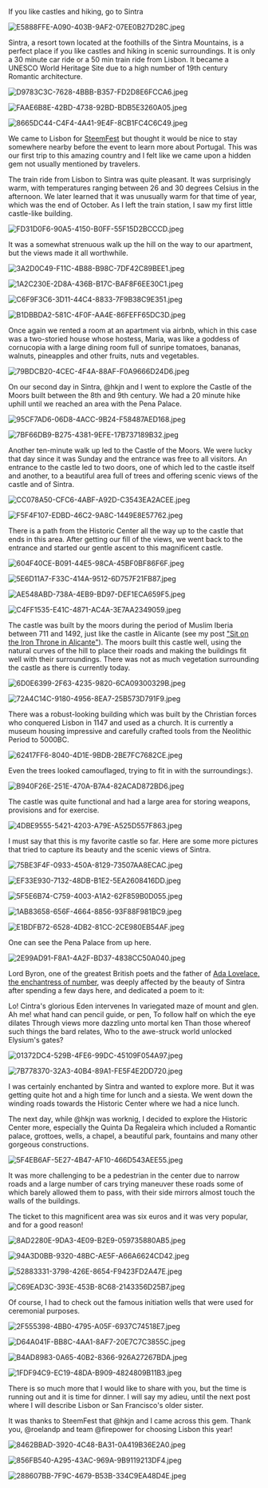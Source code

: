 If you like castles and hiking, go to Sintra

![E5888FFE-A090-403B-9AF2-07EE0B27D28C.jpeg](https://steemitimages.com/DQmc3mzxKWJhZ3Ph8RZm1fR3G4FR3bpBaFt4KBfC44HP1j2/E5888FFE-A090-403B-9AF2-07EE0B27D28C.jpeg)

Sintra, a resort town located at the foothills of the Sintra Mountains, is a perfect place if you like castles and hiking in scenic surroundings. It is only a 30 minute car ride or a 50 min train ride from Lisbon. It became a UNESCO World Heritage Site due to a high number of 19th century Romantic architecture. 

![D9783C3C-7628-4BBB-B357-FD2D8E6FCCA6.jpeg](https://steemitimages.com/DQme3ZDFPnSSeNpd73fhnapjXT9yzb75PF2qohZhYVBJGUz/D9783C3C-7628-4BBB-B357-FD2D8E6FCCA6.jpeg)

![FAAE6B8E-42BD-4738-92BD-BDB5E3260A05.jpeg](https://steemitimages.com/DQmSGady5BoJKTsFDD2AjvQuGtjCfMum5FinS8AJv23DgU2/FAAE6B8E-42BD-4738-92BD-BDB5E3260A05.jpeg)

![8665DC44-C4F4-4A41-9E4F-8CB1FC4C6C49.jpeg](https://steemitimages.com/DQmXtEMteQocxvLWi1PuhWNkn1Uz5uPCcoaqwp2oEhAB2Wv/8665DC44-C4F4-4A41-9E4F-8CB1FC4C6C49.jpeg)

We came to Lisbon for [SteemFest](https://steemit.com/steemfest/@arunaelentari/steemfest-in-lisbon-a-crazy-five-day-long-party) but thought it would be nice to stay somewhere nearby before the event to learn more about Portugal. This was our first trip to this amazing country and I felt like we came upon a hidden gem not usually mentioned by travelers. 

The train ride from Lisbon to Sintra was quite pleasant. It was surprisingly warm, with temperatures ranging between 26 and 30 degrees Celsius in the afternoon. We later learned that it was unusually warm for that time of year, which was the end of October. As I left the train station, I saw my first little castle-like building. 

![FD31D0F6-90A5-4150-B0FF-55F15D2BCCCD.jpeg](https://steemitimages.com/DQmZPZHaEhMQjF6kLD2cAXb6jJpg8yMkJBvuXkMDvrqyQKS/FD31D0F6-90A5-4150-B0FF-55F15D2BCCCD.jpeg)

It was a somewhat strenuous walk up the hill on the way to our apartment, but the views made it all worthwhile. 

![3A2D0C49-F11C-4B88-B98C-7DF42C89BEE1.jpeg](https://steemitimages.com/DQmWNEZenUqV8xm18ygDYcfH9D5YnbCgjXG9sytnTh7BLUG/3A2D0C49-F11C-4B88-B98C-7DF42C89BEE1.jpeg)

![1A2C230E-2D8A-436B-B17C-BAF8F6EE30C1.jpeg](https://steemitimages.com/DQmaQCQzzUUNLKYAQ218vdWwTnTPNDp5k6Szcec8ZwhzMok/1A2C230E-2D8A-436B-B17C-BAF8F6EE30C1.jpeg)

![C6F9F3C6-3D11-44C4-8833-7F9B38C9E351.jpeg](https://steemitimages.com/DQmVPCLXLBqrmy1gMBcq2S7G84ZtYnTryLENf8iG8iSJwrE/C6F9F3C6-3D11-44C4-8833-7F9B38C9E351.jpeg)

![B1DBBDA2-581C-4F0F-AA4E-86FEFF65DC3D.jpeg](https://steemitimages.com/DQmemtyaoxtCxbivkWmMFAJ8jTHkHqhc7eonoQMERuK4CGj/B1DBBDA2-581C-4F0F-AA4E-86FEFF65DC3D.jpeg)

Once again we rented a room at an apartment via airbnb, which in this case was a two-storied house whose hostess, Maria, was like a goddess of cornucopia with a large dining room full of sunripe tomatoes, bananas, walnuts, pineapples and other fruits, nuts and vegetables.

![79BDCB20-4CEC-4F4A-88AF-F0A9666D24D6.jpeg](https://steemitimages.com/DQme4pb1KCi8r3sA2ADHUmZKrCqbJxH56V6ppDgoqep9SQF/79BDCB20-4CEC-4F4A-88AF-F0A9666D24D6.jpeg)

On our second day in Sintra, @hkjn and I went to explore the Castle of the Moors built between the 8th and 9th century. We had a 20 minute hike uphill until we reached an area with the Pena Palace. 

![95CF7AD6-06D8-4ACC-9B24-F58487AED168.jpeg](https://steemitimages.com/DQmap9aK76qsZPayRPhtDiMXtWMWutAVT3KXUoxN9UAVEj5/95CF7AD6-06D8-4ACC-9B24-F58487AED168.jpeg)

![7BF66DB9-B275-4381-9EFE-17B737189B32.jpeg](https://steemitimages.com/DQmVmxY5TEihuQu7ip1Eo7Aku9LneKqxJEWrMfSB1Mgzjt1/7BF66DB9-B275-4381-9EFE-17B737189B32.jpeg)

Another ten-minute walk up led to the Castle of the Moors. We were lucky that day since it was Sunday and the entrance was free to all visitors. An entrance to the castle led to two doors, one of which led to the castle itself and another, to a beautiful area full of trees and offering scenic views of the castle and of Sintra.

![CC078A50-CFC6-4ABF-A92D-C3543EA2ACEE.jpeg](https://steemitimages.com/DQmaTowozsdZJgsQea5dsnxymLGr2BtWp3dkm2M5MAWcxtG/CC078A50-CFC6-4ABF-A92D-C3543EA2ACEE.jpeg)

![F5F4F107-EDBD-46C2-9A8C-1449E8E57762.jpeg](https://steemitimages.com/DQmTiWy9JaVuZqyb99X4wZz2qPrBx3APYrjc8XQSseuMq2A/F5F4F107-EDBD-46C2-9A8C-1449E8E57762.jpeg)

There is a path from the Historic Center all the way up to the castle that ends in this area. After getting our fill of the views, we went back to the entrance and started our gentle ascent to this magnificent castle. 

![604F40CE-B091-44E5-98CA-45BF0BF86F6F.jpeg](https://steemitimages.com/DQmWAuba5TQF2xqSusZWxK2JucYa55WnFDvTcoUaSDvykf1/604F40CE-B091-44E5-98CA-45BF0BF86F6F.jpeg)

![5E6D11A7-F33C-414A-9512-6D757F21FB87.jpeg](https://steemitimages.com/DQmeJsZCGxteWcCrriN5gRB9NQSM8DP1CAvf2RadcSmoUAK/5E6D11A7-F33C-414A-9512-6D757F21FB87.jpeg)

![AE548ABD-738A-4EB9-BD97-DEF1ECA659F5.jpeg](https://steemitimages.com/DQmZryMqib37GBKFTFD8gZ37w2Sv7b8xjWBfiEJimFHPiiA/AE548ABD-738A-4EB9-BD97-DEF1ECA659F5.jpeg)

![C4FF1535-E41C-4871-AC4A-3E7AA2349059.jpeg](https://steemitimages.com/DQmNvCDHSybBsiuVxFXxRmyHx4VDjBDZaphQV1SDAygfrt7/C4FF1535-E41C-4871-AC4A-3E7AA2349059.jpeg)

The castle was built by the moors during the period of Muslim Iberia between 711 and 1492, just like the castle in Alicante (see my post ["Sit on the Iron Throne in Alicante"](https://steemit.com/travel/@arunaelentari/sit-on-the-iron-throne-in-alicante)). The moors built this castle well, using the natural curves of the hill to place their roads and making the buildings fit well with their surroundings. There was not as much vegetation surrounding the castle as there is currently today. 

![6D0E6399-2F63-4235-9820-6CA09300329B.jpeg](https://steemitimages.com/DQmZjpZhLo9no37CFnjuVocyc9pdRnLrEb6o7xF1kB1f3PL/6D0E6399-2F63-4235-9820-6CA09300329B.jpeg)

![72A4C14C-9180-4956-8EA7-25B573D791F9.jpeg](https://steemitimages.com/DQmex1REYjvRLmQwAvajbDrX4uxQB3hJyTS5wa9KGPtaBPJ/72A4C14C-9180-4956-8EA7-25B573D791F9.jpeg)

There was a robust-looking building which was built by the Christian forces who conquered Lisbon in 1147 and used as a church. It is currently a museum housing impressive and carefully crafted tools from the Neolithic Period to 5000BC.

![62417FF6-8040-4D1E-9BDB-2BE7FC7682CE.jpeg](https://steemitimages.com/DQmTHjgvwMhMtiustEinPj8DKZgQiGB1i45CRNKYnETsKfV/62417FF6-8040-4D1E-9BDB-2BE7FC7682CE.jpeg)

Even the trees looked camouflaged, trying to fit in with the surroundings:).

![B940F26E-251E-470A-B7A4-82ACAD872BD6.jpeg](https://steemitimages.com/DQmRrK2XBexNRBQzJxEZBAQ125pJSPqHhBJRCabh3ZbMTQC/B940F26E-251E-470A-B7A4-82ACAD872BD6.jpeg)

The castle was quite functional and had a large area for storing weapons, provisions and for exercise.

![4DBE9555-5421-4203-A79E-A525D557F863.jpeg](https://steemitimages.com/DQmYEFf44ERvum3x5DoaEYAh9sm4Ar5jmQkfAraGeg14HEk/4DBE9555-5421-4203-A79E-A525D557F863.jpeg)

I must say that this is my favorite castle so far. Here are some more pictures that tried to capture its beauty and the scenic views of Sintra.

![75BE3F4F-0933-450A-8129-73507AA8ECAC.jpeg](https://steemitimages.com/DQmPUuE1qiPVwGYqNfsQvq6LFjMQKmEUCbbHfV58NJLEMkR/75BE3F4F-0933-450A-8129-73507AA8ECAC.jpeg)

![EF33E930-7132-48DB-B1E2-5EA2608416DD.jpeg](https://steemitimages.com/DQmbF1Be7LaqDXrHeWdiUmuRt5xio5adDsHZwQmLgxsxVjT/EF33E930-7132-48DB-B1E2-5EA2608416DD.jpeg)

![5F5E6B74-C759-4003-A1A2-62F859B0D055.jpeg](https://steemitimages.com/DQmZoZMExQ6anAbaLAKN4UdkHgz8DCReTGTdiv5cKzcJ6kj/5F5E6B74-C759-4003-A1A2-62F859B0D055.jpeg)

![1AB83658-656F-4664-8856-93F88F981BC9.jpeg](https://steemitimages.com/DQmSv9TVxLr7aqrbtCkaUjyddCwqkKJ696ft9MdHQNUTyEP/1AB83658-656F-4664-8856-93F88F981BC9.jpeg)

![E1BDFB72-6528-4DB2-81CC-2CE980EB54AF.jpeg](https://steemitimages.com/DQmPeQcPZku8LW1RMfCE4vtLgRbFDn1uqDmaqwQkxWuLUc5/E1BDFB72-6528-4DB2-81CC-2CE980EB54AF.jpeg)

One can see the Pena Palace from up here.

![2E99AD91-F8A1-4A2F-BD37-4838CC50A040.jpeg](https://steemitimages.com/DQmYaxGe6XW7Qmfe8jM8s7vgpCydiY8QhSYvy5Sz8rjjgns/2E99AD91-F8A1-4A2F-BD37-4838CC50A040.jpeg)

Lord Byron, one of the greatest British poets and the father of [Ada Lovelace, the enchantress of number](https://steemit.com/art/@arunaelentari/lovely-ada-lovelace-the-enchantress-of-number), was deeply affected by the beauty of Sintra after spending a few days here, and dedicated a poem to it: 

Lo! Cintra's glorious Eden intervenes 
In variegated maze of mount and glen. 
Ah me! what hand can pencil guide, or pen, 
To follow half on which the eye dilates 
Through views more dazzling unto mortal ken 
Than those whereof such things the bard relates, 
Who to the awe-struck world unlocked Elysium's gates?

![01372DC4-529B-4FE6-99DC-45109F054A97.jpeg](https://steemitimages.com/DQmbaJJa9kCAEnqkRzKkX5tF62pyongZDMVpuw7b2PgzuDb/01372DC4-529B-4FE6-99DC-45109F054A97.jpeg)

![7B778370-32A3-40B4-89A1-FE5F4E2DD720.jpeg](https://steemitimages.com/DQmb7Cci47cz2N6kZ1wGurj9jsiZHRXDqP7gmwc2tXAHP4Y/7B778370-32A3-40B4-89A1-FE5F4E2DD720.jpeg)

I was certainly enchanted by Sintra and wanted to explore more. But it was getting quite hot and a high time for lunch and a siesta. We went down the winding roads towards the Historic Center where we had a nice lunch.

The next day, while @hkjn was worknig, I decided to explore the Historic Center more, especially the Quinta Da Regaleira which included a Romantic palace, grottoes, wells, a chapel, a beautiful park, fountains and many other gorgeous constructions. 

![5F4EB6AF-5E27-4B47-AF10-466D543AEE55.jpeg](https://steemitimages.com/DQmfMpBzaigY5cnpbh32wGgKLYrVqHAneRWjr2xQJBa1jNY/5F4EB6AF-5E27-4B47-AF10-466D543AEE55.jpeg)

It was more challenging to be a pedestrian in the center due to narrow roads and a large number of cars trying maneuver these roads some of which barely allowed them to pass, with their side mirrors almost touch the walls of the buildings. 

The ticket to this magnificent area was six euros and it was very popular, and for a good reason!

![8AD2280E-9DA3-4E09-B2E9-059735880AB5.jpeg](https://steemitimages.com/DQmbQh1k9anogs388rF5G2VxXzSJzkYqSLVZQPoWNmj4jKs/8AD2280E-9DA3-4E09-B2E9-059735880AB5.jpeg) 

![94A3D0BB-9320-48BC-AE5F-A66A6624CD42.jpeg](https://steemitimages.com/DQmNtru5S3cNh1VqUCwHRe8CzvxvVaE8knXeueUXPZwYUqh/94A3D0BB-9320-48BC-AE5F-A66A6624CD42.jpeg)

![52883331-3798-426E-8654-F9423FD2A47E.jpeg](https://steemitimages.com/DQmVWzagJMsfRgfRfhyMZsb5gDFKAknBRZtK5RjhKCQi7kt/52883331-3798-426E-8654-F9423FD2A47E.jpeg)

![C69EAD3C-393E-453B-8C68-2143356D25B7.jpeg](https://steemitimages.com/DQmatEgnzmXqb2vG1gK8ujm11Mc5FfX3LfNj7VY3nLxWhC3/C69EAD3C-393E-453B-8C68-2143356D25B7.jpeg)

Of course, I had to check out the famous initiation wells that were used for ceremonial purposes.

![2F555398-4BB0-4795-A05F-6937C74518E7.jpeg](https://steemitimages.com/DQmb8hLmHz4eiZw7UmrEKhMAf4rZQmfr8jPXCtqgzoo2ZEP/2F555398-4BB0-4795-A05F-6937C74518E7.jpeg)

![D64A041F-BB8C-4AA1-8AF7-20E7C7C3855C.jpeg](https://steemitimages.com/DQmXaqLmNDbip8ndUG3f3pdrU8RSrcWHdtY1uWHcByjA9tF/D64A041F-BB8C-4AA1-8AF7-20E7C7C3855C.jpeg)

![B4AD8983-0A65-40B2-8366-926A27267BDA.jpeg](https://steemitimages.com/DQmUjxmudHXPn2REur6Qf6ktxnXmFkhLy8bejrDe3FnquDj/B4AD8983-0A65-40B2-8366-926A27267BDA.jpeg)

![1FDF94C9-EC19-48DA-B909-4824809B11B3.jpeg](https://steemitimages.com/DQmXpzidE14QRpaYprT93Yf6saEoCg7pr5wb8CGMzPWroB5/1FDF94C9-EC19-48DA-B909-4824809B11B3.jpeg)

There is so much more that I would like to share with you, but the time is running out and it is time for dinner. I will say my adieu, until the next post where I will describe Lisbon or San Francisco's older sister. 

It was thanks to SteemFest that @hkjn and I came across this gem. Thank you, @roelandp and team @firepower for choosing Lisbon this year!

![8462BBAD-3920-4C48-BA31-0A419B36E2A0.jpeg](https://steemitimages.com/DQmcsTFuF2D5dewycEWjrFnLpyASRaz3qnY68UcxeDC5J3a/8462BBAD-3920-4C48-BA31-0A419B36E2A0.jpeg)

![856FB540-A295-43AC-969A-9B9119213DF4.jpeg](https://steemitimages.com/DQmXmZvwa8WcekZL7K7CpiF7XZG7ri4Mkxvp7cxRYgi4khh/856FB540-A295-43AC-969A-9B9119213DF4.jpeg)

![288607BB-7F9C-4679-B53B-334C9EA48D4E.jpeg](https://steemitimages.com/DQmVcTQCVHNJ7F3Vseia6JYmfy6iWQ9yRZfoiDN1dnTZM2w/288607BB-7F9C-4679-B53B-334C9EA48D4E.jpeg)
